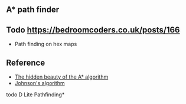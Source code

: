 ## A* path finder

## Todo https://bedroomcoders.co.uk/posts/166
- Path finding on hex maps

## Reference

- [The hidden beauty of the A* algorithm](https://www.youtube.com/watch?v=A60q6dcoCjw)
- [Johnson's algorithm](https://en.wikipedia.org/wiki/Johnson%27s_algorithm)

todo D Lite Pathfinding*